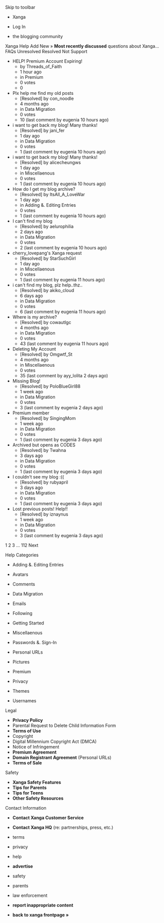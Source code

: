 Skip to toolbar

*   Xanga

*   Log In

*   the blogging community

Xanga Help Add New » **Most recently discussed** questions about Xanga… FAQs Unresolved Resolved Not Support

*   HELP! Premium Account Expiring!
    *   by Threads\_of\_Faith
    *   1 hour ago
    *   in Premium
    *   0 votes
    *   0
*   Plx help me find my old posts
    *   \[Resolved\] by con\_noodle
    *   4 months ago
    *   in Data Migration
    *   0 votes
    *   10 (last comment by eugenia 10 hours ago)
*   i want to get back my blog! Many thanks!
    *   \[Resolved\] by jani\_fer
    *   1 day ago
    *   in Data Migration
    *   0 votes
    *   1 (last comment by eugenia 10 hours ago)
*   i want to get back my blog! Many thanks!
    *   \[Resolved\] by alicecheungws
    *   1 day ago
    *   in Miscellaenous
    *   0 votes
    *   1 (last comment by eugenia 10 hours ago)
*   How do I get my blog archive?
    *   \[Resolved\] by ItsAll\_A\_LoveWar
    *   1 day ago
    *   in Adding &. Editing Entries
    *   0 votes
    *   1 (last comment by eugenia 10 hours ago)
*   I can't find my blog
    *   \[Resolved\] by aelurophilia
    *   2 days ago
    *   in Data Migration
    *   0 votes
    *   2 (last comment by eugenia 10 hours ago)
*   cherry\_lovepang's Xanga request
    *   \[Resolved\] by StarSuchGirl
    *   1 day ago
    *   in Miscellaenous
    *   0 votes
    *   1 (last comment by eugenia 11 hours ago)
*   i can't find my blog, plz help..thz..
    *   \[Resolved\] by akiko\_cloud
    *   6 days ago
    *   in Data Migration
    *   0 votes
    *   6 (last comment by eugenia 11 hours ago)
*   Where is my archive?
    *   \[Resolved\] by cowautlgc
    *   4 months ago
    *   in Data Migration
    *   0 votes
    *   43 (last comment by eugenia 11 hours ago)
*   Deleting My Account
    *   \[Resolved\] by Omgwtf\_St
    *   4 months ago
    *   in Miscellaenous
    *   0 votes
    *   35 (last comment by ayy\_lolita 2 days ago)
*   Missing Blog!
    *   \[Resolved\] by PoloBlueGirl88
    *   1 week ago
    *   in Data Migration
    *   0 votes
    *   3 (last comment by eugenia 2 days ago)
*   Premium member
    *   \[Resolved\] by SingingMom
    *   1 week ago
    *   in Data Migration
    *   0 votes
    *   1 (last comment by eugenia 3 days ago)
*   Archived but opens as CODES
    *   \[Resolved\] by Twahna
    *   3 days ago
    *   in Data Migration
    *   0 votes
    *   1 (last comment by eugenia 3 days ago)
*   I couldn't see my blog :((
    *   \[Resolved\] by rubyapril
    *   3 days ago
    *   in Data Migration
    *   0 votes
    *   1 (last comment by eugenia 3 days ago)
*   Lost previous posts! Help!!
    *   \[Resolved\] by iznaynus
    *   1 week ago
    *   in Data Migration
    *   0 votes
    *   3 (last comment by eugenia 3 days ago)

1 2 3 ... 112 Next

Help Categories

*   Adding &. Editing Entries
*   Avatars
*   Comments
*   Data Migration
*   Emails
*   Following
*   Getting Started
*   Miscellaenous

*   Passwords &. Sign-In
*   Personal URLs
*   Pictures
*   Premium
*   Privacy
*   Themes
*   Usernames

Legal

*   **Privacy Policy**
*   Parental Request to Delete Child Information Form
*   **Terms of Use**
*   Copyright
*   Digital Millennium Copyright Act (DMCA)
*   Notice of Infringement
*   **Premium Agreement**
*   **Domain Registrant Agreement** (Personal URLs)
*   **Terms of Sale**

Safety

*   **Xanga Safety Features**
*   **Tips for Parents**
*   **Tips for Teens**
*   **Other Safety Resources**

Contact Information

*   **Contact Xanga Customer Service**
*   **Contact Xanga HQ** (re: partnerships, press, etc.)

*   terms
*   privacy
*   help
*   **advertise**

*   safety
*   parents
*   law enforcement
*   **report inappropriate content**

*   **back to xanga frontpage »**